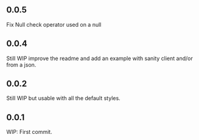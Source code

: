 ## 0.0.5

Fix Null check operator used on a null 

## 0.0.4

Still WIP improve the readme and add an example with sanity client and/or from a json.

## 0.0.2

Still WIP but usable with all the default styles.

## 0.0.1

WIP: First commit.
